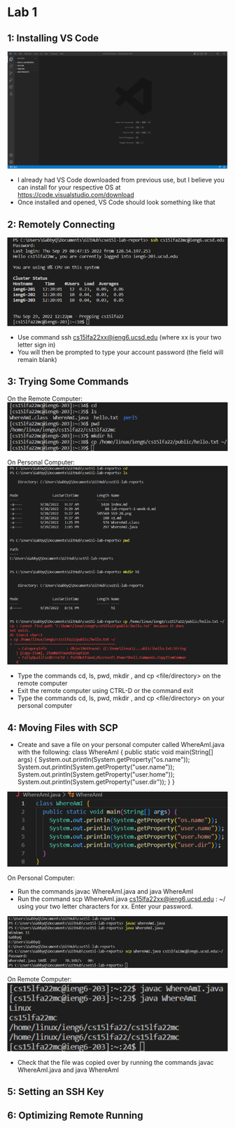 # Lab 1
## 1: Installing VS Code
![VS Code Starting Screen](img1.png)
- I already had VS Code downloaded from previous use, but I believe you can install for your respective OS at https://code.visualstudio.com/download 
- Once installed and opened, VS Code should look something like that

## 2: Remotely Connecting
![SSH](img2.png)
- Use command ssh cs15lfa22xx@ieng6.ucsd.edu (where xx is your two letter sign in)
- You will then be prompted to type your account password (the field will remain blank)

## 3: Trying Some Commands
On the Remote Computer:
![](img3.png)

On Personal Computer:
![](img4.png)
- Type the commands cd, ls, pwd, mkdir <directory>, and cp <file/directory> on the remote computer
- Exit the remote computer using CTRL-D or the command exit
- Type the commands cd, ls, pwd, mkdir <directory>, and cp <file/directory> on your personal computer

## 4: Moving Files with SCP
- Create and save a file on your personal computer called WhereAmI.java with the following:
class WhereAmI {
  public static void main(String[] args) {
    System.out.println(System.getProperty("os.name"));
    System.out.println(System.getProperty("user.name"));
    System.out.println(System.getProperty("user.home"));
    System.out.println(System.getProperty("user.dir"));
  }
}

![](img5.png)

On Personal Computer:
- Run the commands javac WhereAmI.java and java WhereAmI
- Run the command scp WhereAmI.java cs15lfa22xx@ieng6.ucsd.edu : ~/ using your two letter characters for xx. Enter your password.

![](img6.png)

On Remote Computer:
![](img7.png)
- Check that the file was copied over by running the commands javac WhereAmI.java and java WhereAmI

## 5: Setting an SSH Key
## 6: Optimizing Remote Running